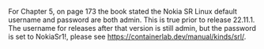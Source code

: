 For Chapter 5, on page 173 the book stated the Nokia SR Linux default username and password are both admin. This is true prior to release 22.11.1. 
The username for releases after that version is still admin, but the password is set to NokiaSr1!, please see https://containerlab.dev/manual/kinds/srl/.
